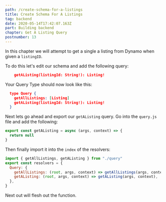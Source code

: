 ```yaml
---
path: /create-schema-for-a-listings
title: Create Schema For A Listings
tag: backend
date: 2020-05-14T17:42:07.163Z
part: Building backend
chapter: Get A Listing Query
postnumber: 13
---
```


In this chapter we will attempt to get a single a listing from Dynamo when given a `listingID`.

To do this let's edit our schema and add the following query:

```json
    getAListing(listingId: String!): Listing!
```

Your Query Type should now look like this:

```json
  type Query {
    getAllListings: [Listing]
    getAListing(listingId: String!): Listing!
  }
```

Next lets go ahead and export our `getAListing` query. Go into the `query.js` file and add the following:

```javascript
export const getAListing = async (args, context) => {
  return null
}
```

Then finally import it into the `index` of the resolvers:

```javascript
import { getAllListings, getAListing } from "./query"
export const resolvers = {
  Query: {
    getAllListings: (root, args, context) => getAllListings(args, context),
    getAListing: (root, args, context) => getAListing(args, context),
  },
}
```

Next out will flesh out the function.
